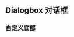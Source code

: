 <div class="demo-header">
<p class="overviewicon">
  <span class="wapi-ui-dialog-box wapi-tips-dialog"/>
</p>

## Dialogbox 对话框

<mobile-uxlink widget-name="Dialogbox"></mobile-uxlink>
</div>

### 自定义底部

<mobile-view link="dialog-box/slot-footer"></mobile-view>

<br>
